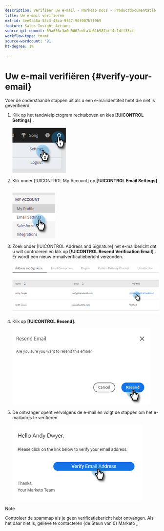 ```yaml
---
description: Verifieer uw e-mail - Marketo Docs - Productdocumentatie
title: Uw e-mail verifiëren
exl-id: 4ee9a45a-53c3-48ca-9f47-90f007b7f9b9
feature: Sales Insight Actions
source-git-commit: 09a656c3a0d0002edfa1a61b987bff4c1dff33cf
workflow-type: tm+mt
source-wordcount: '91'
ht-degree: 1%

---
```


# Uw e-mail verifiëren {#verify-your-email}

Voer de onderstaande stappen uit als u een e-mailidentiteit hebt die niet is geverifieerd.

1. Klik op het tandwielpictogram rechtsboven en kies **[!UICONTROL Settings]** .

   ![](assets/verify-your-email-1.png)

1. Klik onder [!UICONTROL My Account] op **[!UICONTROL Email Settings]** .

   ![](assets/verify-your-email-2.png)

1. Zoek onder [!UICONTROL Address and Signature] het e-mailbericht dat u wilt controleren en klik op **[!UICONTROL Resend Verification Email]** . Er wordt een nieuw e-mailverificatiebericht verzonden.

   ![](assets/verify-your-email-3.png)

1. Klik op **[!UICONTROL Resend]**.

   ![](assets/verify-your-email-4.png)

1. De ontvanger opent vervolgens de e-mail en volgt de stappen om het e-mailadres te verifiëren.

   ![](assets/verify-your-email-5.png)

>[!NOTE]
>
>Controleer de spammap als je geen verificatiebericht hebt ontvangen. Als het daar niet is, gelieve te contacteren {de Steun van 0} Marketo [.](https://nation.marketo.com/t5/Support/ct-p/Support)
